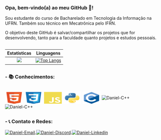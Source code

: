 ### Opa, bem-vindo(a) ao meu GitHub 👋! 

Sou estudante do curso de Bacharelado em Tecnologia da Informação na UFRN.
Também sou técnico em Mecatrônica pelo IFRN.

O objetivo deste GitHub é salvar/compartilhar os projetos que for desenvolvendo, tanto para a faculdade quanto projetos e estudos pessoais.

##
Estatísticas |  Linguagens
:-:|:-:
<img src="https://github-readme-stats.vercel.app/api?username=Danieluan&count_private=true&show_icons=true&theme=tokyonight&locale=pt-br&include_all_commits=true"/>  | [![Top Langs](https://github-readme-stats.vercel.app/api/top-langs/?username=Danieluan&layout=compact&theme=tokyonight)](https://github.com/anuraghazra/github-readme-stats)

<p align="center">
    
</p>

##
  
### - 📚 Conhecimentos:
<div aling = "center">
    <div style = "display: inline_block"><br>
        <img alt="Daniel-HTML" align="center" height="40" width="60" src="https://raw.githubusercontent.com/devicons/devicon/master/icons/html5/html5-original.svg">
        <img alt="Daniel-CSS" align="center" height="40" width="60" src="https://raw.githubusercontent.com/devicons/devicon/master/icons/css3/css3-original.svg">
        <img alt="Daniel-Js" align="center" height="40" width="60" src="https://raw.githubusercontent.com/devicons/devicon/master/icons/javascript/javascript-plain.svg">
        <img alt="Daniel-Python" align="center" height="40" width="60" src="https://raw.githubusercontent.com/devicons/devicon/master/icons/python/python-original.svg">
        <img alt="Daniel-C" align="center" height="40" width="60" src="https://raw.githubusercontent.com/devicons/devicon/master/icons/c/c-original.svg">
        <img alt="Daniel-C++" align="center" height="40" width="60" src="https://cdn.jsdelivr.net/gh/devicons/devicon/icons/cplusplus/cplusplus-original.svg">   
        <img alt="Daniel-C++" align="center" height="40" width="60" src="https://cdn.jsdelivr.net/gh/devicons/devicon/icons/java/java-original.svg">
    </div>
</div>
 


##

### - 📞 Contato e Redes:

<div style="display: inline_block" >
    <a href="mailto:danielluanlourencol@gmail.com" target="_blank">
    <img align="center" alt="Daniel-Email" src="https://img.shields.io/badge/Gmail-D14836?style=for-the-badge&logo=gmail&logoColor=white">
    </a>
    <a href="https://discordapp.com/users/284738631174848513" target="_blank">
        <img align="center" alt="Daniel-Discord" src="https://img.shields.io/badge/Discord-7289DA?style=for-the-badge&logo=discord&logoColor=white">
    </a>
    <a href="https://www.linkedin.com/in/daniel-luan-lourenço-2804a0218/" target="_blank">
        <img align="center" alt="Daniel-Linkedin" src="https://img.shields.io/badge/LinkedIn-0077B5?style=for-the-badge&logo=linkedin&logoColor=white">
    </a>
</div>
